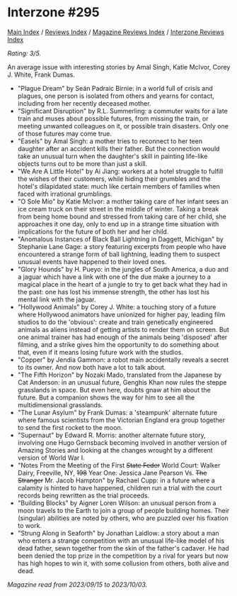 # Interzone #295

[Main Index](../../../README.md) / [Reviews Index](../../README.md) / [Magazine Reviews Index](../README.md) / [Interzone Reviews Index](README.md)

*Rating: 3/5.*

An average issue with interesting stories by Amal Singh, Katie McIvor, Corey J. White, Frank Dumas.

- "Plague Dream" by Seán Padraic Birnie: in a world full of crisis and plagues, one person is isolated from others and yearns for contact, including from her recently deceased mother.
- "Significant Disruption" by R.L. Summerling: a commuter waits for a late train and muses about possible futures, from missing the train, or meeting unwanted colleagues on it, or possible train disasters. Only one of those futures may come true.
- "Easels" by Amal Singh: a mother tries to reconnect to her teen daughter after an accident kills their father. But the connection would take an unusual turn when the daughter's skill in painting life-like objects turns out to be more than just a skill.
- "We Are A Little Hotel" by Ai Jiang: workers at a hotel struggle to fulfill the wishes of their customers, while hiding their grumbles and the hotel's dilapidated state: much like certain members of families when faced with irrational grumblings.
- "O Sole Mio" by Katie McIvor: a mother taking care of her infant sees an ice cream truck on their street in the middle of winter. Taking a break from being home bound and stressed from taking care of her child, she approaches it one day, only to end up in a strange time situation with implications for the future of both her and her child.
- "Anomalous Instances of Black Ball Lightning in Daggett, Michigan" by Stephanie Lane Gage: a story featuring excerpts from people who have encountered a strange form of ball lightning, leading them to suspect unusual events have happened to their loved ones.
- "Glory Hounds" by H. Pueyo: in the jungles of South America, a duo and a jaguar which have a link with one of the due make a journey to a magical place in the heart of a jungle to try to get back what they had in the past: one has lost his immense strength, the other has lost his mental link with the jaguar.
- "Hollywood Animals" by Corey J. White: a touching story of a future where Hollywood animators have unionized for higher pay, leading film studios to do the 'obvious': create and train genetically engineered animals as aliens instead of getting artists to render them on screen. But one animal trainer has had enough of the animals being 'disposed' after filming, and a strike gives him the opportunity to do something about that, even if it means losing future work with the studios.
- "Copper" by Jendia Gammon: a robot main accidentally reveals a secret to its owner. And now both have a lot to talk about.
- "The Fifth Horizon" by Nozaki Mado, translated from the Japanese by Cat Anderson: in an unusual future, Genghis Khan now rules the steppe grasslands in space. But even here, doubts gnaw at him about the future. But a companion shows the way for him to see all the multidimensional grasslands.
- "The Lunar Asylum" by Frank Dumas: a 'steampunk' alternate future where famous scientists from the Victorian England era group together to send the first rocket to the moon.
- "Supernaut" by Edward R. Morris: another alternate future story, involving one Hugo Gernsback becoming involved in another version of Amazing Stories and looking at the changes wrought by a different version of World War I.
- "Notes From the Meeting of the First ~~State Feder~~ World Court: Walker Dairy, Freeville, NY, ~~198~~ Year One: Jessica Jane Pearson Vs. ~~The Stranger~~ Mr. Jacob Hampton" by Rachael Cupp: in a future where a calamity is hinted to have happened, children run a trial with the court records being rewritten as the trial proceeds.
- "Building Blocks" by Aigner Loren Wilson: an unusual person from a moon travels to the Earth to join a group of people building homes. Their (singular) abilities are noted by others, who are puzzled over his fixation to work.
- "Strung Along in Seaforth" by Jonathan Laidlow: a story about a man who enters a strange competition with an unusual life-like model of his dead father, sewn together from the skin of the father's cadaver. He had been denied the top prize in the competition by a rival for years but now has high hopes to win it, with some collusion from others, both alive and dead.

*Magazine read from 2023/09/15 to 2023/10/03.*
